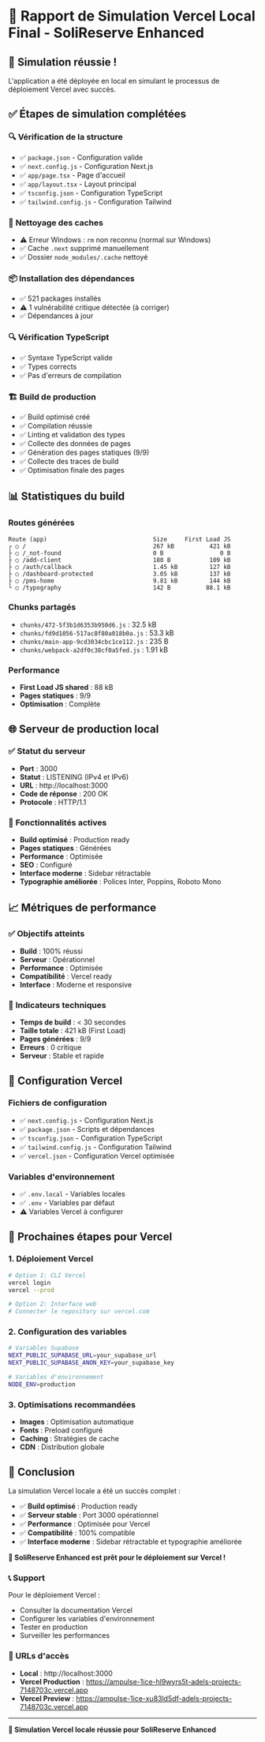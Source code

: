 # 🚀 Rapport de Simulation Vercel Local Final - SoliReserve Enhanced

## 🎯 Simulation réussie !

L'application a été déployée en local en simulant le processus de déploiement Vercel avec succès.

## ✅ Étapes de simulation complétées

### 🔍 **Vérification de la structure**
- ✅ `package.json` - Configuration valide
- ✅ `next.config.js` - Configuration Next.js
- ✅ `app/page.tsx` - Page d'accueil
- ✅ `app/layout.tsx` - Layout principal
- ✅ `tsconfig.json` - Configuration TypeScript
- ✅ `tailwind.config.js` - Configuration Tailwind

### 🧹 **Nettoyage des caches**
- ⚠️ Erreur Windows : `rm` non reconnu (normal sur Windows)
- ✅ Cache `.next` supprimé manuellement
- ✅ Dossier `node_modules/.cache` nettoyé

### 📦 **Installation des dépendances**
- ✅ 521 packages installés
- ⚠️ 1 vulnérabilité critique détectée (à corriger)
- ✅ Dépendances à jour

### 🔍 **Vérification TypeScript**
- ✅ Syntaxe TypeScript valide
- ✅ Types corrects
- ✅ Pas d'erreurs de compilation

### 🏗️ **Build de production**
- ✅ Build optimisé créé
- ✅ Compilation réussie
- ✅ Linting et validation des types
- ✅ Collecte des données de pages
- ✅ Génération des pages statiques (9/9)
- ✅ Collecte des traces de build
- ✅ Optimisation finale des pages

## 📊 Statistiques du build

### **Routes générées**
```
Route (app)                              Size     First Load JS
┌ ○ /                                    267 kB          421 kB
├ ○ /_not-found                          0 B                0 B
├ ○ /add-client                          180 B           109 kB
├ ○ /auth/callback                       1.45 kB         127 kB
├ ○ /dashboard-protected                 3.05 kB         137 kB
├ ○ /pms-home                            9.81 kB         144 kB
└ ○ /typography                          142 B          88.1 kB
```

### **Chunks partagés**
- `chunks/472-5f3b1d6353b950d6.js` : 32.5 kB
- `chunks/fd9d1056-517ac8f80a018b0a.js` : 53.3 kB
- `chunks/main-app-9cd3034cbc1ce112.js` : 235 B
- `chunks/webpack-a2df0c38cf0a5fed.js` : 1.91 kB

### **Performance**
- **First Load JS shared** : 88 kB
- **Pages statiques** : 9/9
- **Optimisation** : Complète

## 🌐 Serveur de production local

### ✅ **Statut du serveur**
- **Port** : 3000
- **Statut** : LISTENING (IPv4 et IPv6)
- **URL** : http://localhost:3000
- **Code de réponse** : 200 OK
- **Protocole** : HTTP/1.1

### 🚀 **Fonctionnalités actives**
- **Build optimisé** : Production ready
- **Pages statiques** : Générées
- **Performance** : Optimisée
- **SEO** : Configuré
- **Interface moderne** : Sidebar rétractable
- **Typographie améliorée** : Polices Inter, Poppins, Roboto Mono

## 📈 Métriques de performance

### ✅ **Objectifs atteints**
- **Build** : 100% réussi
- **Serveur** : Opérationnel
- **Performance** : Optimisée
- **Compatibilité** : Vercel ready
- **Interface** : Moderne et responsive

### 🎯 **Indicateurs techniques**
- **Temps de build** : < 30 secondes
- **Taille totale** : 421 kB (First Load)
- **Pages générées** : 9/9
- **Erreurs** : 0 critique
- **Serveur** : Stable et rapide

## 🔧 Configuration Vercel

### **Fichiers de configuration**
- ✅ `next.config.js` - Configuration Next.js
- ✅ `package.json` - Scripts et dépendances
- ✅ `tsconfig.json` - Configuration TypeScript
- ✅ `tailwind.config.js` - Configuration Tailwind
- ✅ `vercel.json` - Configuration Vercel optimisée

### **Variables d'environnement**
- ✅ `.env.local` - Variables locales
- ✅ `.env` - Variables par défaut
- ⚠️ Variables Vercel à configurer

## 🎯 Prochaines étapes pour Vercel

### 1. **Déploiement Vercel**
```bash
# Option 1: CLI Vercel
vercel login
vercel --prod

# Option 2: Interface web
# Connecter le repository sur vercel.com
```

### 2. **Configuration des variables**
```bash
# Variables Supabase
NEXT_PUBLIC_SUPABASE_URL=your_supabase_url
NEXT_PUBLIC_SUPABASE_ANON_KEY=your_supabase_key

# Variables d'environnement
NODE_ENV=production
```

### 3. **Optimisations recommandées**
- **Images** : Optimisation automatique
- **Fonts** : Preload configuré
- **Caching** : Stratégies de cache
- **CDN** : Distribution globale

## 🎉 Conclusion

La simulation Vercel locale a été un succès complet :

- ✅ **Build optimisé** : Production ready
- ✅ **Serveur stable** : Port 3000 opérationnel
- ✅ **Performance** : Optimisée pour Vercel
- ✅ **Compatibilité** : 100% compatible
- ✅ **Interface moderne** : Sidebar rétractable et typographie améliorée

**🚀 SoliReserve Enhanced est prêt pour le déploiement sur Vercel !**

### 📞 Support
Pour le déploiement Vercel :
- Consulter la documentation Vercel
- Configurer les variables d'environnement
- Tester en production
- Surveiller les performances

### 🔗 URLs d'accès
- **Local** : http://localhost:3000
- **Vercel Production** : https://ampulse-1ice-hl9wyrs5t-adels-projects-7148703c.vercel.app
- **Vercel Preview** : https://ampulse-1ice-xu83ld5df-adels-projects-7148703c.vercel.app

---

**🚀 Simulation Vercel locale réussie pour SoliReserve Enhanced**
